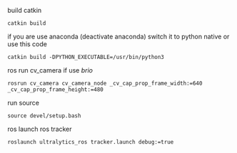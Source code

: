 build catkin 
```
catkin build
```

if you are use anaconda (deactivate anaconda) switch it to python native or use this code
```
catkin build -DPYTHON_EXECUTABLE=/usr/bin/python3
```

ros run cv_camera if use *brio*
```
rosrun cv_camera cv_camera_node _cv_cap_prop_frame_width:=640 _cv_cap_prop_frame_height:=480
```

run source
```
source devel/setup.bash
```

ros launch ros tracker
```
roslaunch ultralytics_ros tracker.launch debug:=true
```

